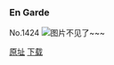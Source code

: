 ### En Garde
No.1424
![图片不见了~~~](https://imgs.xkcd.com/comics/en_garde.png)

[原址](https://xkcd.com//1424) [下载](https://imgs.xkcd.com/comics/en_garde.png)

